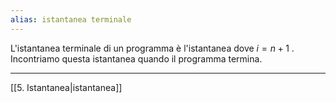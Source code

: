 ```yaml
---
alias: istantanea terminale
---
```

L'istantanea terminale di un programma è l'istantanea dove $i = n+1$ .
Incontriamo questa istantanea quando il programma termina.

---
[[5. Istantanea|istantanea]]